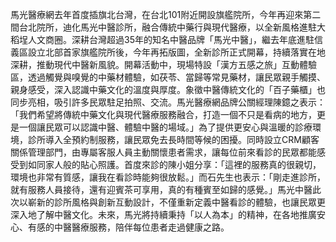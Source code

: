 馬光醫療網去年首度插旗北台灣，在台北101附近開設旗艦院所，今年再迎來第二間台北院所，迪化馬光中醫診所，融合傳統中藥行與現代醫療，以全新風格進駐大稻埕人文商圈。深耕台灣超過35年的知名中醫品牌「馬光中醫」，繼去年底進駐信義區設立北部首家旗艦院所後，今年再拓版圖，全新診所正式開幕，持續落實在地深耕，推動現代中醫新風貌。開幕活動中，現場特設「漢方五感之旅」互動體驗區，透過觸覺與嗅覺的中藥材體驗，如茯苓、當歸等常見藥材，讓民眾親手觸摸、親身感受，深入認識中藥文化的溫度與厚度。象徵中醫傳統文化的「百子藥櫃」也同步亮相，吸引許多民眾駐足拍照、交流。馬光醫療網品牌公關經理陳鐿之表示：「我們希望將傳統中藥文化與現代醫療服務融合，打造一個不只是看病的地方，更是一個讓民眾可以認識中醫、體驗中醫的場域。」為了提供更安心與溫暖的診療環境，診所導入全預約制服務，讓民眾免去長時間等候的困擾。同時設立CRM顧客關係管理部門，由專屬客服人員主動關懷患者需求，讓每位前來看診的民眾都能感受到如同家人般的貼心照護。首度來診的陳小姐分享：「這裡的服務真的很親切，環境也非常有質感，讓我在看診時能夠很放鬆。」而石先生也表示：「剛走進診所，就有服務人員接待，還有迎賓茶可享用，真的有種賓至如歸的感覺。」馬光中醫此次以嶄新的診所風格與創新互動設計，不僅重新定義中醫看診的體驗，也讓民眾更深入地了解中醫文化。未來，馬光將持續秉持「以人為本」的精神，在各地推廣安心、有感的中醫醫療服務，陪伴每位患者走過健康之路。